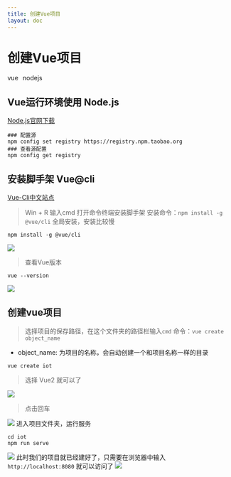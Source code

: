 ```yaml
---
title: 创建Vue项目
layout: doc
---
```

# 创建Vue项目
<el-divider />
<div style='display: flex;gap: 10px;'>
  <el-tag>vue</el-tag>
  <el-tag>nodejs</el-tag>
</div>

## Vue运行环境使用 Node.js

[Node.js官网下载](http://nodejs.cn/download/) 

```shell
### 配置源
npm config set registry https://registry.npm.taobao.org
### 查看源配置
npm config get registry
```
## 安装脚手架 Vue@cli

[Vue-Cli中文站点](https://cli.vuejs.org/zh/) 

> Win + R 输入cmd 打开命令终端安装脚手架
安装命令：`npm install -g @vue/cli` 全局安装，安装比较慢
~~~shell
npm install -g @vue/cli
~~~
![](https://raw.githubusercontent.com/xing403/images-repo/main/assets/website/20220307232353.png)
> 查看Vue版本
~~~shell
vue --version
~~~
![](https://raw.githubusercontent.com/xing403/images-repo/main/assets/website/20220307232511.png)
## 创建vue项目
> 选择项目的保存路径，在这个文件夹的路径栏输入`cmd`
命令：`vue create object_name`
* object_name: 为项目的名称，会自动创建一个和项目名称一样的目录
~~~shell
vue create iot
~~~
> 选择 Vue2 就可以了

![](https://raw.githubusercontent.com/xing403/images-repo/main/assets/website/20220307233922.png)

> 点击回车

![](https://raw.githubusercontent.com/xing403/images-repo/main/assets/website/20220307234124.png)
进入项目文件夹，运行服务
~~~shell
cd iot
npm run serve
~~~
![](https://raw.githubusercontent.com/xing403/images-repo/main/assets/website/20220307234307.png)
此时我们的项目就已经建好了，只需要在浏览器中输入 `http://localhost:8080` 就可以访问了
![](https://raw.githubusercontent.com/xing403/images-repo/main/assets/website/20220307234459.png)





